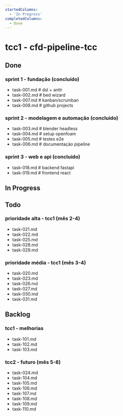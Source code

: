 ```yaml
---
startedColumns:
  - 'In Progress'
completedColumns:
  - Done
---
```


# tcc1 - cfd-pipeline-tcc

## Done

### sprint 1 - fundação (concluído)
- task-001.md  # dsl + antlr
- task-002.md  # bed wizard
- task-007.md  # kanban/scrumban
- task-008.md  # github projects

### sprint 2 - modelagem e automação (concluído)
- task-003.md  # blender headless
- task-004.md  # setup openfoam
- task-005.md  # testes e2e
- task-006.md  # documentação pipeline

### sprint 3 - web e api (concluído)
- task-018.md  # backend fastapi
- task-019.md  # frontend react

## In Progress

## Todo

### prioridade alta - tcc1 (mês 2-4)
- task-021.md
- task-022.md
- task-025.md
- task-028.md
- task-029.md

### prioridade média - tcc1 (mês 3-4)
- task-020.md
- task-023.md
- task-026.md
- task-027.md
- task-030.md
- task-031.md

## Backlog

### tcc1 - melhorias
- task-101.md
- task-102.md
- task-103.md

### tcc2 - futuro (mês 5-8)
- task-024.md
- task-104.md
- task-105.md
- task-106.md
- task-107.md
- task-108.md
- task-109.md
- task-110.md
